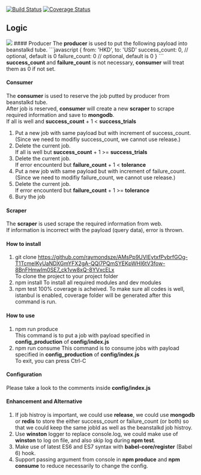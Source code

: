 [![Build Status](https://travis-ci.org/raymondsze/AMsPp9UVIEytxfPvbrfGOg-T1TcmeIKyUaNDXGmYFX2gA-QQl7PQmSYEKpWHI6tV3fow-8BnFHmwIm0SE7_ck1vw8xQ-8YVxcELx.svg)](https://travis-ci.org/raymondsze/AMsPp9UVIEytxfPvbrfGOg-T1TcmeIKyUaNDXGmYFX2gA-QQl7PQmSYEKpWHI6tV3fow-8BnFHmwIm0SE7_ck1vw8xQ-8YVxcELx.svg?branch=master)
[![Coverage Status](https://coveralls.io/repos/raymondsze/AMsPp9UVIEytxfPvbrfGOg-T1TcmeIKyUaNDXGmYFX2gA-QQl7PQmSYEKpWHI6tV3fow-8BnFHmwIm0SE7_ck1vw8xQ-8YVxcELx/badge.svg?branch=master)](https://coveralls.io/r/raymondsze/AMsPp9UVIEytxfPvbrfGOg-T1TcmeIKyUaNDXGmYFX2gA-QQl7PQmSYEKpWHI6tV3fow-8BnFHmwIm0SE7_ck1vw8xQ-8YVxcELx?branch=master)
  
## Logic
<img src="http://image.lxway.com/upload/9/3e/93e1a6ee4c096e918fdeaac3939300f9.png"/>  
#### Producer
The <b>producer</b> is used to put the following payload into beanstalkd tube.  
```javascript
{
	from: 'HKD',
	to: 'USD'
	success_count: 0, // optional, default is 0
	failure_count: 0 // optional, default is 0
}
```
<b>success_count</b> and <b>failure_count</b> is not necessary, <b>consumer</b> will treat them as 0 if not set.  

#### Consumer
The <b>consumer</b> is used to reserve the job putted by producer from beanstalkd tube.  
After job is reserved, <b>consumer</b> will create a new <b>scraper</b> to scrape required information and save to <b>mongodb</b>.  
If all is well and <b>success_count</b> + 1 < <b>success_trials</b>  
1. Put a new job with same payload but with increment of success_count. (Since we need to modifiy success_count, we cannot use release.)  
2. Delete the current job.  
If all is well but <b>success_count</b> + 1 >= <b>success_trials</b>  
1. Delete the current job.  
If error encounterd but <b>failure_count</b> + 1 < <b>tolerance</b>  
1. Put a new job with same payload but with increment of failure_count. (Since we need to modifiy failure_count, we cannot use release.)  
2. Delete the current job.  
If error encounterd but <b>failure_count</b> + 1 >= <b>tolerance</b>  
1. Bury the job  

#### Scraper
The <b>scraper</b> is used scrape the required information from web.  
If information is incorrect with the payload (query data), error is thrown.  

#### How to install
1. git clone https://github.com/raymondsze/AMsPp9UVIEytxfPvbrfGOg-T1TcmeIKyUaNDXGmYFX2gA-QQl7PQmSYEKpWHI6tV3fow-8BnFHmwIm0SE7_ck1vw8xQ-8YVxcELx  
To clone the project to your project folder
2. npm install
To install all required modules and dev modules
3. npm test
100% coverage is acheived. To make sure all codes is well, istanbul is enabled, coverage folder will be generated after this command is run.

#### How to use
1. npm run produce  
This command is to put a job with payload specified in <b>config_production</b> of <b> config/index.js </b>  
2. npm run consume
This command is to consume jobs with payload specified in <b>config_production</b> of <b> config/index.js </b>  
To exit, you can press Ctrl-C  

#### Configuration
Please take a look to the comments inside <b> config/index.js </b>

#### Enhancement and Alternative
1. If job histroy is important, we could use <b>release</b>, we could use <b>mongodb</b> or <b>redis</b> to store the either success_count or failure_count (or both) so that we could keep the same jobId as well as the beanstalkd job histroy.  
2. Use <b>winston</b> logger to replace console.log, we could make use of <b>winston</b> to log on file, and also skip log during <b>npm test</b>.  
3. Make use of latest ES6 and ES7 syntax with <b>babel-core/register</b> (Babel 6) hook.
4. Support passing argument from console in <b>npm produce</b> and <b>npm consume</b> to reduce necessarily to change the config.